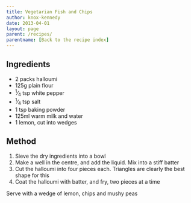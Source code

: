 ```yaml
---
title: Vegetarian Fish and Chips
author: knox-kennedy
date: 2013-04-01
layout: page
parent: /recipes/
parentname: [Back to the recipe index]
---
```



## Ingredients ##

* 2 packs halloumi
* 125g plain flour
* <sup>1</sup>&frasl;<sub>4</sub> tsp white pepper
* <sup>1</sup>&frasl;<sub>4</sub> tsp salt
* 1 tsp baking powder
* 125ml warm milk and water
* 1 lemon, cut into wedges

## Method 

1. Sieve the dry ingredients into a bowl
2. Make a well in the centre, and add the liquid. Mix into a stiff batter
1. Cut the halloumi into four pieces each. Triangles are clearly the best shape for this
1. Coat the halloumi with batter, and fry, two pieces at a time

Serve with a wedge of lemon, chips and mushy peas
